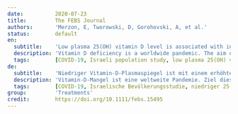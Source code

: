 ```yaml
---
date:          2020-07-23
title:         The FEBS Journal
authors:       'Merzon, E, Tworowski, D, Gorohovski, A, et al.'
status:        default
en:
  subtitle:    'Low plasma 25(OH) vitamin D level is associated with increased risk of COVID-19 infection: an Israeli population-based study'
  description: 'Vitamin D deficiency is a worldwide pandemic. The aim of this study was to evaluate associations of plasma 25(OH)D levels with the likelihood of coronavirus disease 2019 (COVID-19) infection and hospitalization. The study population included the 14 000 members of Leumit Health Services, who were tested for COVID-19 infection from February 1st to April 30th, 2020, and who had at least one previous blood test for the plasma 25(OH)D level. ‘Suboptimal’ or ‘low’ plasma 25(OH)D level was defined as plasma 25-hydroxyvitamin D, or 25(OH)D, concentration below the level of 30 ng/mL. Of 7807 individuals, 782 (10.02%) were COVID-19-positive, and 7025 (89.98%) COVID-19-negative. The mean plasma vitamin D level was significantly lower among those who tested positive than negative for COVID-19 [19.00 ng/mL vs. 20.55]. Univariate analysis demonstrated an association between the low plasma 25(OH)D level and increased likelihood of COVID-19 infection [crude odds ratio (OR) of 1.58, and of hospitalization due to the SARS-CoV-2 virus. In multivariate analyses that controlled for demographic variables, and psychiatric and somatic disorders, the adjusted OR of COVID-19 infection and of hospitalization due to the SARS-CoV-2 virus were preserved. In the multivariate analyses, age over 50 years, male gender and low–medium socioeconomic status were also positively associated with the risk of COVID-19 infection; age over 50 years was positively associated with the likelihood of hospitalization due to COVID-19. We concluded that low plasma 25(OH)D levels appear to be an independent risk factor for COVID-19 infection and hospitalization.'
  tags:        [COVID-19, Israeli population study, low plasma 25(OH) vitamin D level, risk of infection, vitamin D]
de:
  subtitle:    'Niedriger Vitamin-D-Plasmaspiegel ist mit einem erhöhten Risiko für eine COVID-19-Infektion verbunden: eine bevölkerungsbasierte israelische Studie'
  description: 'Vitamin-D-Mangel ist eine weltweite Pandemie. Ziel dieser Studie war es, den Zusammenhang zwischen dem 25(OH)D-Plasmaspiegel und der Wahrscheinlichkeit einer Infektion mit dem Coronavirus 2019 (COVID-19) und eines Krankenhausaufenthalts zu untersuchen. Die Studienpopulation umfasste die 14 000 Mitglieder der Leumit-Gesundheitsdienste, die vom 1. Februar bis zum 30. April 2020 auf eine COVID-19-Infektion getestet wurden und die mindestens einen früheren Bluttest für den 25(OH)D-Plasmaspiegel hatten. Ein "suboptimaler" oder "niedriger" 25(OH)D-Plasmaspiegel wurde definiert als eine 25-Hydroxyvitamin-D- oder 25(OH)D-Konzentration im Plasma, die unter dem Wert von 30 ng/ml lag. Von 7807 Personen waren 782 (10,02 %) COVID-19-positiv und 7025 (89,98 %) COVID-19-negativ. Der mittlere Plasma-Vitamin-D-Spiegel war bei den COVID-19-positiven Personen signifikant niedriger als bei den COVID-19-negativen Personen [19,00 ng/ml vs. 20,55]. Eine univariate Analyse zeigte einen Zusammenhang zwischen einem niedrigen 25(OH)D-Plasmaspiegel und einer erhöhten Wahrscheinlichkeit einer COVID-19-Infektion [rohe Odds Ratio (OR) von 1,58, und einer Hospitalisierung aufgrund des SARS-CoV-2-Virus. In multivariaten Analysen, bei denen demografische Variablen sowie psychiatrische und somatische Störungen berücksichtigt wurden, blieb die bereinigte OR für eine COVID-19-Infektion und für eine Krankenhauseinweisung aufgrund des SARS-CoV-2-Virus erhalten. In den multivariaten Analysen waren Alter über 50 Jahre, männliches Geschlecht und niedriger bis mittlerer sozioökonomischer Status ebenfalls positiv mit dem Risiko einer COVID-19-Infektion verbunden; Alter über 50 Jahre war positiv mit der Wahrscheinlichkeit einer Krankenhauseinweisung aufgrund von COVID-19 verbunden. Wir kamen zu dem Schluss, dass niedrige 25(OH)D-Plasmaspiegel ein unabhängiger Risikofaktor für eine COVID-19-Infektion und einen Krankenhausaufenthalt zu sein scheinen.' 
  tags:        [COVID-19, Israelische Bevölkerungsstudie, niedriger 25(OH)-Vitamin-D-Plasmaspiegel, Infektionsrisiko, Vitamin D]
group:         'Treatments'
credit:        https://doi.org/10.1111/febs.15495
---
```

